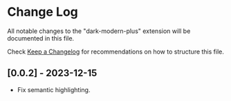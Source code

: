 # Change Log

All notable changes to the "dark-modern-plus" extension will be documented in this file.

Check [Keep a Changelog](http://keepachangelog.com/) for recommendations on how to structure this file.

## [0.0.2] - 2023-12-15

- Fix semantic highlighting.
